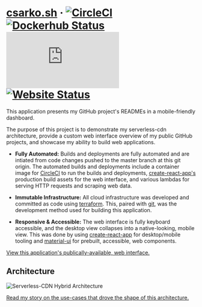# [csarko.sh](https://csarko.sh) &middot; [![CircleCI](https://img.shields.io/circleci/build/github/csarkosh/csarko.sh.svg)](https://circleci.com/gh/csarkosh/csarko.sh) [![Dockerhub Status](https://img.shields.io/docker/cloud/build/csarko/node_terraform_awscli?label=ci%20image%20build)](https://hub.docker.com/r/csarko/node_terraform_awscli/builds) [![Mozilla Observability](https://img.shields.io/mozilla-observatory/grade/csarko.sh?label=mozilla%20observatory&publish)](https://observatory.mozilla.org/analyze/csarko.sh) [![Website Status](https://img.shields.io/website/https/csarko.sh.svg)](https://csarko.sh)

This application presents my GitHub project's READMEs in a mobile-friendly dashboard.


The purpose of this project is to demonstrate my serverless-cdn architecture, provide a custom web interface overview of my public GitHub projects, and showcase my ability to build web applications.

* **Fully Automated:** Builds and deployments are fully automated and are intiated from code changes pushed to the master branch at this git origin. The automated builds and deployments include a container image for [CircleCI](https://circleci.com/) to run the builds and deployments, [create-react-app's](https://facebook.github.io/create-react-app/) production build assets for the web interface, and various lambdas for serving HTTP requests and scraping web data.

* **Immutable Infrastructure:** All cloud infrastructure was developed and committed as code using [terraform](https://www.terraform.io/). This, paired with [git](https://git-scm.com/), was the development method used for building this application.

* **Responsive & Accessible:** The web interface is fully keyboard accessible, and the desktop view collapses into a native-looking, mobile view. This was done by using [create-react-app](https://facebook.github.io/create-react-app/) for desktop/mobile tooling and [material-ui](https://material-ui.com/) for prebuilt, accessible, web components.


[View this application's publically-available, web interface.](https://csarko.sh)

## Architecture
![Serverless-CDN Hybrid Architecture](https://csarko.sh/docs/cdn-serverless.svg) 


[Read my story on the use-cases that drove the shape of this architecture.](https://medium.com/@csarkosh/my-experience-getting-an-a-from-mozillas-observatory-tool-on-aws-f0abf12811a1)

